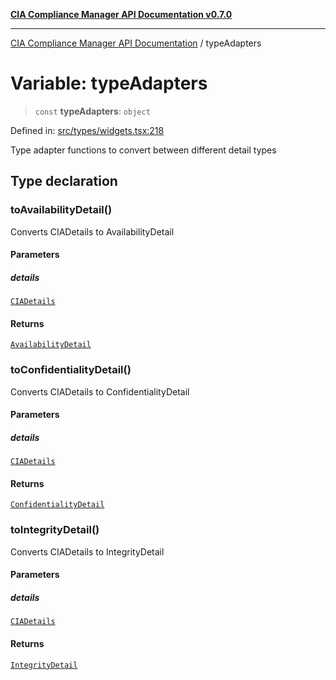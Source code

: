 [**CIA Compliance Manager API Documentation v0.7.0**](../README.md)

***

[CIA Compliance Manager API Documentation](../globals.md) / typeAdapters

# Variable: typeAdapters

> `const` **typeAdapters**: `object`

Defined in: [src/types/widgets.tsx:218](https://github.com/Hack23/cia-compliance-manager/blob/main/src/types/widgets.tsx#L218)

Type adapter functions to convert between different detail types

## Type declaration

### toAvailabilityDetail()

Converts CIADetails to AvailabilityDetail

#### Parameters

##### details

[`CIADetails`](../interfaces/CIADetails.md)

#### Returns

[`AvailabilityDetail`](../interfaces/AvailabilityDetail.md)

### toConfidentialityDetail()

Converts CIADetails to ConfidentialityDetail

#### Parameters

##### details

[`CIADetails`](../interfaces/CIADetails.md)

#### Returns

[`ConfidentialityDetail`](../interfaces/ConfidentialityDetail.md)

### toIntegrityDetail()

Converts CIADetails to IntegrityDetail

#### Parameters

##### details

[`CIADetails`](../interfaces/CIADetails.md)

#### Returns

[`IntegrityDetail`](../interfaces/IntegrityDetail.md)
